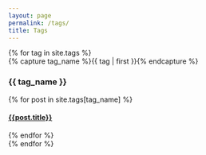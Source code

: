 ```yaml
---
layout: page
permalink: /tags/
title: Tags
---
```



<div id="archives">
    {% for tag in site.tags %}
        <div class="archive-group">
            {% capture tag_name %}{{ tag | first }}{% endcapture %}
            <div id="#{{ tag_name | slugize }}"></div>
            <p></p>
            <h3 class="tag-head">{{ tag_name }}</h3>
            <a name="{{ tag_name | slugize }}"></a>
            {% for post in site.tags[tag_name] %}
            <article class="archive-item">
                <h4>
                    <a href="{{ site.baseurl }}{{ post.url }}">{{post.title}}</a>
                </h4>
            </article>
            {% endfor %}
        </div>
    {% endfor %}
</div>